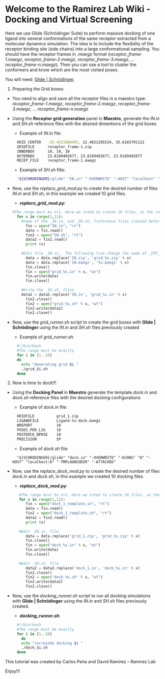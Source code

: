 # Welcome to the Ramirez Lab Wiki - Docking and Virtual Screening

Here we use Glide (Schrödinger Suite) to perform massive docking of one ligand into several conformations of the same receptor extracted from a molecular dynamics simulation. The idea is to include the flexibility of the receptor binding site (side chains) into a large conformational sampling. You should have the receptor frames in _.maegz_ format (_receptor_frame-1.maegz_, _receptor_frame-2.maegz_, _receptor_frame-3.maegz_, ... _receptor_frame-n.maegz_). Then you can use a tool to cluster the conformers and know which are the most visited poses.

You will need: [Glide | Schrödinger](https://www.schrodinger.com/glide). 

1. Preparing the Grid boxes:
- You need to align and save all the receptor files in a maestro type: _receptor_frame-1.maegz_, _receptor_frame-2.maegz_, _receptor_frame-3.maegz_, ... _receptor_frame-n.maegz_
- Using the **Receptor grid generation** panel in **Maestro**, generate the _IN.in_ and _SH.sh_ reference files with the desired dimentions of the grid boxes
  * Example of _IN.in_ file:
  ```bash
    GRID_CENTER   -25.4521884493, 22.4021285524, 35.6183791122
    GRIDFILE      receptor_frame-1.zip
    INNERBOX      10, 10, 10
    OUTERBOX      23.8189402677, 23.8189402677, 23.8189402677
    RECEP_FILE    receptor_frame-1.maegz
  ```
  
  * Example of _SH.sh_ fille:
  ```bash
    "${SCHRODINGER}/glide" "IN.in" "-OVERWRITE" "-HOST" "localhost" "-TMPLAUNCHDIR" "-ATTACHED"
  ```

- Now, use the _replace_grid_mod.py_ to create the desired number of files _IN.in_ and _SH.sh_, in this example we created 10 grid files.
  
  * **_replace_grid_mod.py_**:
  ```python
  #The range must bu n+1. Here we inted to create 10 files, so the range must be (1,11)
    for x in range(1,11):
      #name of the _IN.in_ and _SH.sh_ freference files created before
	    fin = open("IN.in", "rt")
	    data = fin.read()
	    fin2 = open("IN.sh", "rt")
	    data2 = fin2.read()
	    print (x)
	
      #Edit file _IN.in_. The following line change the name of _ZIP_ files taht will be generated and _.maegz_ previously generated to be included in the range.
	    data = data.replace('IN.zip', 'grid_%s.zip' % x)
	    data = data.replace('IN.maegz', '%s.maegz' % x)
	    fin.close()
	    fin = open("grid_%s.in" % x, "wt")
	    fin.write(data)
	    fin.close()
	  
      #Write the _SH.sh_ files.
      data2 = data2.replace('IN.in', 'grid_%s.in' % x)
	    fin2.close()
	    fin2 = open("grid_%s.sh" % x, "wt")
	    fin2.write(data2)
	    fin2.close()
  ```


- Now, use the _grid_runner.sh_ script to create the grid boxes with **Glide | Schrödinger** using the _IN.in_ and _SH.sh_ files previously created
  
  * Example of _grid_runner.sh_:
  ```bash
    #!/bin/bash
    #The range must be exactly
    for i in {1..10}
    do
      echo "Generating grid $i "
      ./grid_$i.sh
    done
  ```


2. Now is time to dock!!! 
- Using the **Docking Panel** in **Maestro** generate the template _dock.in_ and _dock.sh_ reference files with the desired docking configurations
  * Example of _dock.in_ file:
  ```bash
    GRIDFILE          grid_1.zip
    LIGANDFILE        Ligand-to-dock.maegz
    NREPORT           10
    POSES_PER_LIG     10
    POSTDOCK_NPOSE    10
    PRECISION         SP
  ```
  
  * Example of _dock.sh_ file:
  ```
    "${SCHRODINGER}/glide" "dock.in" "-OVERWRITE" "-NJOBS" "8" "-HOST" "localhost:8" "-TMPLAUNCHDIR" "-ATTACHED"
  ```

- Now, use the _replace_dock_mod.py_ to create the desired number of files _dock.in_ and _dock.sh_, in this example we created 10 docking files.
  * **_replace_dock_mod.py_**:
  ```python
     #The range must bu n+1. Here we inted to create 10 files, so the range must be (1,11)
     for x in range(1,11):
	    fin = open("dock_1_template.in", "rt")
	    data = fin.read()
	    fin2 = open("dock_1_template.sh", "rt")
	    data2 = fin2.read()
	    print (x)
	      
     #Edit _IN.in_ file
	    data = data.replace('grid_1.zip', 'grid_%s.zip' % x)
	    fin.close()
	    fin = open("dock_%s.in" % x, "wt")
	    fin.write(data)
	    fin.close()
	
     #Edit _SH.sh_ file
	    data2 = data2.replace('dock_1.in', 'dock_%s.in' % x)
	    fin2.close()
	    fin2 = open("dock_%s.sh" % x, "wt")
	    fin2.write(data2)
	    fin2.close()

  ```


- Now, use the _docking_runner.sh_ script to run all docking simulations with **Glide | Schrödinger** using the _IN.in_ and _SH.sh_ files previously created.
  
  * **_docking_runner.sh_**:
  ```bash
    #!/bin/bash
    #The range must be exactly
    for i in {1..10}
      do
      echo "correindo docking $i "
      ./dock_$i.sh
    done
  ```

This tutorial was created by Carlos Peña and David Ramírez – Ramirez Lab

Enjoy!!!
